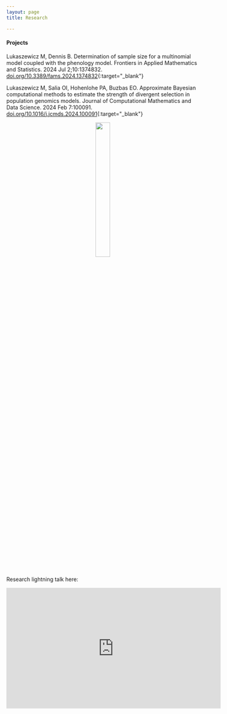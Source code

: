 ```yaml
---
layout: page
title: Research 

---
```



#### Projects ####

Lukaszewicz M, Dennis B. Determination of sample size for a multinomial model coupled with the phenology model. Frontiers in Applied Mathematics and Statistics. 2024 Jul 2;10:1374832. 
[doi.org/10.3389/fams.2024.1374832](https://www.doi.org/10.3389/fams.2024.1374832){:target="_blank"}

Lukaszewicz M, Salia OI, Hohenlohe PA, Buzbas EO. Approximate Bayesian computational methods to estimate the strength of divergent selection in population genomics models. Journal of Computational Mathematics and Data Science. 2024 Feb 7:100091. 
[doi.org/10.1016/j.jcmds.2024.100091](https://www.doi.org/10.1016/j.jcmds.2024.100091){:target="_blank"}


<figure><center>
  <img width="30%" height="30%" src="https://martynalukaszewicz.github.io/stochastic.png"/>
</center></figure>

Research lightning talk here:
<iframe width="560" height="315" src="https://www.youtube.com/embed/0agLNg-iVgc" title="YouTube video player" frameborder="0" allow="accelerometer; autoplay; clipboard-write; encrypted-media; gyroscope; picture-in-picture" allowfullscreen></iframe>













